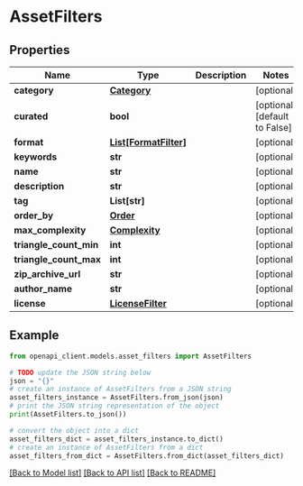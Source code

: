 # AssetFilters


## Properties

Name | Type | Description | Notes
------------ | ------------- | ------------- | -------------
**category** | [**Category**](Category.md) |  | [optional] 
**curated** | **bool** |  | [optional] [default to False]
**format** | [**List[FormatFilter]**](FormatFilter.md) |  | [optional] 
**keywords** | **str** |  | [optional] 
**name** | **str** |  | [optional] 
**description** | **str** |  | [optional] 
**tag** | **List[str]** |  | [optional] 
**order_by** | [**Order**](Order.md) |  | [optional] 
**max_complexity** | [**Complexity**](Complexity.md) |  | [optional] 
**triangle_count_min** | **int** |  | [optional] 
**triangle_count_max** | **int** |  | [optional] 
**zip_archive_url** | **str** |  | [optional] 
**author_name** | **str** |  | [optional] 
**license** | [**LicenseFilter**](LicenseFilter.md) |  | [optional] 

## Example

```python
from openapi_client.models.asset_filters import AssetFilters

# TODO update the JSON string below
json = "{}"
# create an instance of AssetFilters from a JSON string
asset_filters_instance = AssetFilters.from_json(json)
# print the JSON string representation of the object
print(AssetFilters.to_json())

# convert the object into a dict
asset_filters_dict = asset_filters_instance.to_dict()
# create an instance of AssetFilters from a dict
asset_filters_from_dict = AssetFilters.from_dict(asset_filters_dict)
```
[[Back to Model list]](../README.md#documentation-for-models) [[Back to API list]](../README.md#documentation-for-api-endpoints) [[Back to README]](../README.md)


